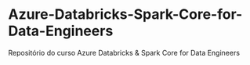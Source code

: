 # Azure-Databricks-Spark-Core-for-Data-Engineers
Repositório do curso Azure Databricks &amp; Spark Core  for Data Engineers
